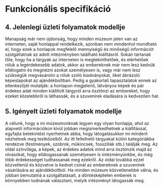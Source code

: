 # Funkcionális specifikáció

## 4. Jelenlegi üzleti folyamatok modellje
Manapság már nem újdonság, hogy minden múzeum jelen van az interneten, saját honlappal rendelkezik, azonban nem mindenhol mondható el, hogy ezek a honlapok megfelelő mennyiségű és minőségű információt szolgáltatnak az adott intézményben található kiálltásról. Sokan tartanak tőle, hogy ha a tárgyak az interneten is megtekinthetőek, és elérhetőek róluk a legérdekesebb adatok, akkor az embereknek már nem lesz kedvük ellátogatni és megnézni azokat személyesen is, vagy már nem lesz szükségük megvásárolni a róluk szóló kiadványokat, őket ábrázoló képeslapokat az ajándékboltban. Pedig a gyakorlati tapasztalatok ennek az ellenkezőjét mutatják: a honlapon megjelenő, látványos képek és pár érdekes adat minden kiállított tárgyról arra ösztönzi az embereket, hogy ezeket közelebbről is láthassák, és a szuvenírek eladására is kedvezően hat.

## 5. Igényelt üzleti folyamatok modellje

A célunk, hogy a mi múzeumonknak legyen egy olyan honlapja, ahol az alapvető információkon kívül jobban megismerkedhetnek a kiállítással, egyfajta betekintést nyerhetnek abba, hogy látogatásukkor mi mindent nézhetnek meg testközelből. Az itt fellelhető tárgyakat külön kategóriákba rendezve (festmények, szobrok, műkincsek, fosszíliák stb.) találják meg. Az oldal színvilága, a képek, az érdekes adatok mind arra ösztönzik majd az olvasókat, hogy ellátogassanak személyesen is intézményünkbe, és még több érdekességet tudhassanak meg ezekről. Az oldal továbbá ezzel közvetlenül és közvetve is kedvet csinál az embereknek a szuvenírek vásárlására az ajándékboltból. Ha minden múzeum közvetlenebbé válna, és jobban bemutatná a szolgáltatásait, a döntésképtelen emberek is könnyebben tudnának választani, melyik intézményt látogassák meg.